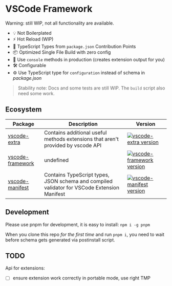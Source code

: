 # VSCode Framework

Warning: still WIP, not all functionality are available.

- 💡 Not Boilerplated
- ⚡️ Hot Reload (WIP)
- 🔑 TypeScript Types from `package.json` Contribution Points
- 📦 Optimized Single File Build with zero config
- 🚀 Use `console` methods in production (creates extension output for you)
- 🛠️ Configurable
- ⚙️ Use TypeScript type for `configuration` instead of schema in *package.json*

> Stability note: Docs and some tests are still WIP. The `build` script also need some work.

## Ecosystem
| Package | Description | Version |
| --- | --- | --- |
| [vscode-extra](https://github.com/zardoy/vscode-framework/tree/main/packages/vscode-extra) | Contains additional useful methods extensions that aren't provided by vscode API | [![vscode-extra version](https://img.shields.io/npm/v/vscode-extra.svg?label=%20)](https://npmjs.com/vscode-extra) |
| [vscode-framework](https://github.com/zardoy/vscode-framework/tree/main/packages/vscode-framework) | undefined | [![vscode-framework version](https://img.shields.io/npm/v/vscode-framework.svg?label=%20)](https://npmjs.com/vscode-framework) |
| [vscode-manifest](https://github.com/zardoy/vscode-framework/tree/main/packages/vscode-manifest) | Contains TypeScript types, JSON schema and compiled validator for VSCode Extension Manifest | [![vscode-manifest version](https://img.shields.io/npm/v/vscode-manifest.svg?label=%20)](https://npmjs.com/vscode-manifest) |

## Development

Please use pnpm for development, it is easy to install: `npm i -g pnpm`

When you clone this repo *for the first time* and run `pnpm i`, you need to wait before schema gets generated via postinstall script.

## TODO

Api for extensions:

- [ ] ensure extension work correctly in portable mode, use right TMP

